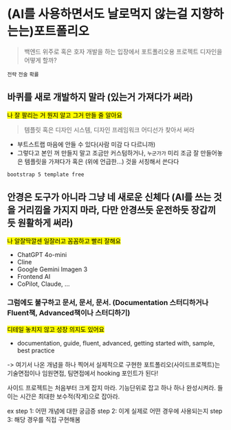 # (AI를 사용하면서도 날로먹지 않는걸 지향하는는)포트폴리오

> 백엔드 위주로 혹은 호자 개발을 하는 입장에서 포트폴리오용 프로젝트 디자인을 어떻게 할까?

`전략` `전술` `확률`

## 바퀴를 새로 개발하지 말라 (있는거 가져다가 써라)

<mark>나 잘 팔리는 거 뭔지 알고 그거 만들 줄 알아요</mark>

> 템플릿 혹은 디자인 시스템, 디자인 프레임워크 어디선가 찾아서 써라

- 부트스트랩 마음에 안들 수 있다(사람 미감 다 다르니까)
- 그렇다고 본인 꺼 만들지 말고 조금만 커스텀하거나, `누군가가` 미리 조금 잘 만들어놓은 템플릿을 가져다가 혹은 (위에 언급한...) 것을 서칭해서 쓴다다

`bootstrap 5 template free`

## 안경은 도구가 아니라 그냥 네 새로운 신체다 (AI를 쓰는 것을 거리낌을 가지지 마라, 다만 안경쓰듯 운전하듯 장갑끼듯 원활하게 써라)

<mark>나 알잘딱깔센 일잘러고 꼼꼼하고 빨리 잘해요</mark>

- ChatGPT 4o-mini
- Cline
- Google Gemini Imagen 3
- Frontend AI
- CoPilot, Claude, ...

### 그럼에도 불구하고 문서, 문서, 문서. (Documentation 스터디하거나 Fluent책, Advanced책이나 스터디하기)

<mark> 디테일 놓치지 않고 성장 의지도 있어요 </mark>

- documentation, guide, fluent, advanced, getting started with, sample, best practice

-> 여기서 나온 개념을 하나 찍어서 실제적으로 구현한 포트폴리오(사이드프로젝트)는 기술면접이나 임원면접, 팀면접에서 hooking 포인트가 된다!

사이드 프로젝트는 처음부터 크게 잡지 마라. 기능단위로 잡고 하나 하나 완성시켜라.
들이는 시간은 최대한 보수적(작게)으로 잡아라.

ex
step 1: 어떤 개념에 대한 궁금증
step 2: 이게 실제로 어떤 경우에 사용되는지
step 3: 해당 경우를 직접 구현해봄
